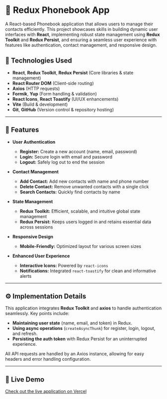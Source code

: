 # 📒 **Redux Phonebook App**

A React-based Phonebook application that allows users to manage their contacts efficiently. This project showcases skills in building dynamic user interfaces with **React**, implementing robust state management using **Redux Toolkit** and **Redux Persist**, and ensuring a seamless user experience with features like authentication, contact management, and responsive design.

## 🔧 **Technologies Used**

- **React**, **Redux Toolkit**, **Redux Persist** (Core libraries & state management)
- **React Router DOM** (Client-side routing)
- **Axios** (HTTP requests)
- **Formik**, **Yup** (Form handling & validation)
- **React Icons**, **React Toastify** (UI/UX enhancements)
- **Vite** (Build & development)
- **Git**, **GitHub** (Version control & repository hosting)

---

## 🌟 **Features**

- **User Authentication**

  - **Register:** Create a new account (name, email, password)
  - **Login:** Secure login with email and password
  - **Logout:** Safely log out to end the session

- **Contact Management**

  - **Add Contact:** Add new contacts with name and phone number
  - **Delete Contact:** Remove unwanted contacts with a single click
  - **Search Contacts:** Quickly find contacts by name

- **State Management**

  - **Redux Toolkit:** Efficient, scalable, and intuitive global state management
  - **Redux Persist:** Keeps users logged in and retains essential data across sessions

- **Responsive Design**

  - **Mobile-Friendly:** Optimized layout for various screen sizes

- **Enhanced User Experience**
  - **Interactive Icons:** Powered by `react-icons`
  - **Notifications:** Integrated `react-toastify` for clean and informative alerts

---

## ⚙️ **Implementation Details**

This application integrates **Redux Toolkit** and **axios** to handle authentication seamlessly. Key points include:

- **Maintaining user state** (name, email, and token) in Redux.
- **Using async operations** (`createAsyncThunk`) for register, login, logout, and refresh.
- **Persisting the auth token** with Redux Persist for an uninterrupted experience.

All API requests are handled by an Axios instance, allowing for easy headers and error handling configuration.

---

## 🚀 **Live Demo**

[Check out the live application on Vercel](https://redux-phonebook-app-kohl-two.vercel.app/)

